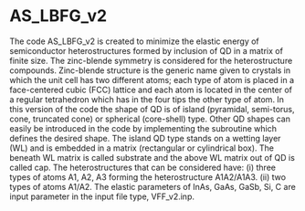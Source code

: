 # AS_LBFG_v2
The code AS_LBFG_v2 is created to minimize the elastic energy of semiconductor heterostructures formed by inclusion of QD in a matrix of finite size. The zinc-blende symmetry is considered for the heterostructure compounds. Zinc-blende structure is the generic name given to crystals in which the unit cell has two different atoms; each type of atom is placed in a face-centered cubic (FCC) lattice and each atom is located in the center of a regular tetrahedron which has in the four tips the other type of atom. In this version of the code the shape of QD is of island (pyramidal, semi-torus, cone, truncated cone) or spherical (core-shell) type. Other QD shapes can easily be introduced in the code by implementing the subroutine which defines the desired shape. The island QD type stands on a wetting layer (WL) and is embedded in a matrix (rectangular or cylindrical box). The beneath WL matrix is called substrate and the above WL matrix out of QD is called cap.
The heterostructures that can be considered have:
(i) three types of atoms A1, A2, A3 forming the heterostructure A1A2/A1A3.
(ii) two types of atoms A1/A2.
The elastic parameters of InAs, GaAs, GaSb, Si, C are input parameter in the input file type, VFF_v2.inp.
